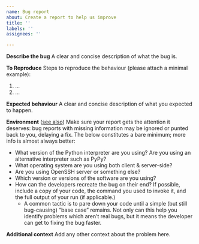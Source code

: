 ```yaml
---
name: Bug report
about: Create a report to help us improve
title: ''
labels: ''
assignees: ''

---
```


**Describe the bug**
A clear and concise description of what the bug is.

**To Reproduce**
Steps to reproduce the behaviour (please attach a minimal example):
1. ...
2. ...

**Expected behaviour**
A clear and concise description of what you expected to happen.

**Environment** ([see also](https://www.contribution-guide.org/))
Make sure your report gets the attention it deserves: bug reports with missing
information may be ignored or punted back to you, delaying a fix. The below
constitutes a bare minimum; more info is almost always better:

- What version of the Python interpreter are you using? Are you using an
alternative interpreter such as PyPy?
- What operating system are you using both client & server-side?
- Are you using OpenSSH server or something else?
- Which version or versions of the software are you using?
- How can the developers recreate the bug on their end? If possible, include a
  copy of your code, the command you used to invoke it, and the full output of
  your run (if applicable.)
  - A common tactic is to pare down your code until a simple (but still
  bug-causing) “base case” remains. Not only can this help you identify
  problems which aren’t real bugs, but it means the developer can get to fixing
  the bug faster.

**Additional context**
Add any other context about the problem here.
